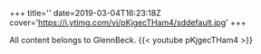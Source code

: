 +++
title=''
date=2019-03-04T16:23:18Z
cover='https://i.ytimg.com/vi/pKjgecTHam4/sddefault.jpg'
+++

All content belongs to GlennBeck.
{{< youtube pKjgecTHam4 >}}
